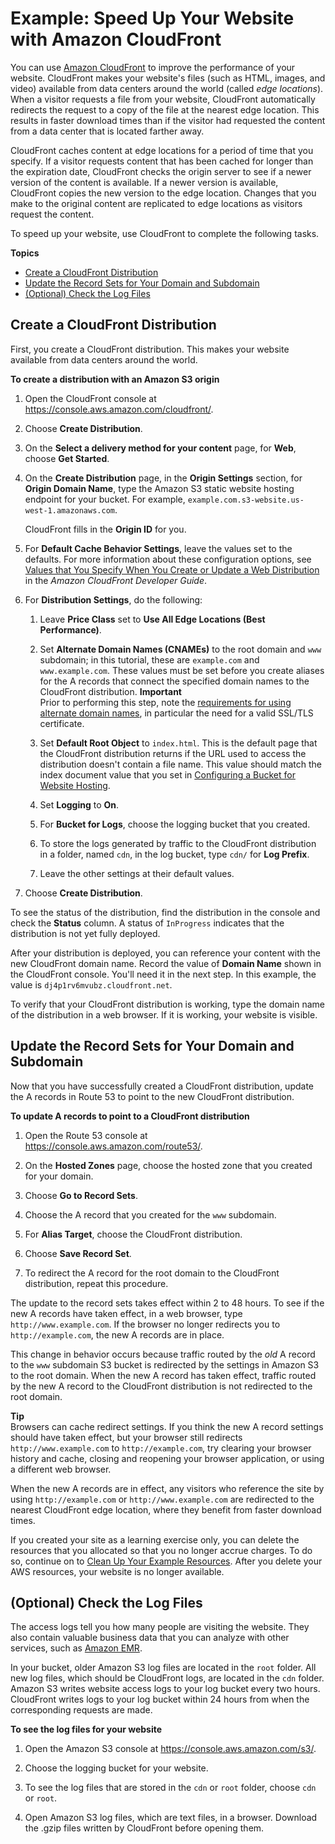 # Example: Speed Up Your Website with Amazon CloudFront<a name="website-hosting-cloudfront-walkthrough"></a>

You can use [Amazon CloudFront](http://aws.amazon.com/cloudfront) to improve the performance of your website\. CloudFront makes your website's files \(such as HTML, images, and video\) available from data centers around the world \(called *edge locations*\)\. When a visitor requests a file from your website, CloudFront automatically redirects the request to a copy of the file at the nearest edge location\. This results in faster download times than if the visitor had requested the content from a data center that is located farther away\.

CloudFront caches content at edge locations for a period of time that you specify\. If a visitor requests content that has been cached for longer than the expiration date, CloudFront checks the origin server to see if a newer version of the content is available\. If a newer version is available, CloudFront copies the new version to the edge location\. Changes that you make to the original content are replicated to edge locations as visitors request the content\.

To speed up your website, use CloudFront to complete the following tasks\.

**Topics**
+ [Create a CloudFront Distribution](#create-distribution)
+ [Update the Record Sets for Your Domain and Subdomain](#update-record-sets)
+ [\(Optional\) Check the Log Files](#check-log-files)

## Create a CloudFront Distribution<a name="create-distribution"></a>

First, you create a CloudFront distribution\. This makes your website available from data centers around the world\.

**To create a distribution with an Amazon S3 origin**

1. Open the CloudFront console at [ https://console\.aws\.amazon\.com/cloudfront/](https://console.aws.amazon.com/cloudfront/)\.

1. Choose **Create Distribution**\.

1. On the **Select a delivery method for your content** page, for **Web**, choose **Get Started**\.

1. On the **Create Distribution** page, in the **Origin Settings** section, for **Origin Domain Name**, type the Amazon S3 static website hosting endpoint for your bucket\. For example, `example.com.s3-website.us-west-1.amazonaws.com`\.

   CloudFront fills in the **Origin ID** for you\.

1. For **Default Cache Behavior Settings**, leave the values set to the defaults\. For more information about these configuration options, see [Values that You Specify When You Create or Update a Web Distribution](https://docs.aws.amazon.com/AmazonCloudFront/latest/DeveloperGuide/WorkingWithDownloadDistributions.html#DownloadDistValuesYouSpecify) in the *Amazon CloudFront Developer Guide*\.

1. For **Distribution Settings**, do the following:

   1. Leave **Price Class** set to **Use All Edge Locations \(Best Performance\)**\.

   1. Set **Alternate Domain Names \(CNAMEs\)** to the root domain and `www` subdomain; in this tutorial, these are `example.com` and `www.example.com`\. These values must be set before you create aliases for the A records that connect the specified domain names to the CloudFront distribution\.
**Important**  
Prior to performing this step, note the [requirements for using alternate domain names](https://docs.aws.amazon.com/AmazonCloudFront/latest/DeveloperGuide/CNAMEs.html#alternate-domain-names-requirements), in particular the need for a valid SSL/TLS certificate\. 

   1. Set **Default Root Object** to `index.html`\. This is the default page that the CloudFront distribution returns if the URL used to access the distribution doesn't contain a file name\. This value should match the index document value that you set in [Configuring a Bucket for Website Hosting](HowDoIWebsiteConfiguration.md)\.

   1. Set **Logging** to **On**\.

   1. For **Bucket for Logs**, choose the logging bucket that you created\.

   1. To store the logs generated by traffic to the CloudFront distribution in a folder, named `cdn`, in the log bucket, type `cdn/` for **Log Prefix**\.

   1. Leave the other settings at their default values\.

1. Choose **Create Distribution**\.

To see the status of the distribution, find the distribution in the console and check the **Status** column\. A status of `InProgress` indicates that the distribution is not yet fully deployed\.

After your distribution is deployed, you can reference your content with the new CloudFront domain name\. Record the value of **Domain Name** shown in the CloudFront console\. You'll need it in the next step\. In this example, the value is `dj4p1rv6mvubz.cloudfront.net`\. 

To verify that your CloudFront distribution is working, type the domain name of the distribution in a web browser\. If it is working, your website is visible\. 

## Update the Record Sets for Your Domain and Subdomain<a name="update-record-sets"></a>

Now that you have successfully created a CloudFront distribution, update the A records in Route 53 to point to the new CloudFront distribution\.

**To update A records to point to a CloudFront distribution**

1. Open the Route 53 console at [https://console\.aws\.amazon\.com/route53/](https://console.aws.amazon.com/route53/)\.

1. On the **Hosted Zones** page, choose the hosted zone that you created for your domain\.

1. Choose **Go to Record Sets**\.

1. Choose the A record that you created for the `www` subdomain\.

1. For **Alias Target**, choose the CloudFront distribution\.

1. Choose **Save Record Set**\.

1. To redirect the A record for the root domain to the CloudFront distribution, repeat this procedure\.

The update to the record sets takes effect within 2 to 48 hours\. To see if the new A records have taken effect, in a web browser, type `http://www.example.com`\. If the browser no longer redirects you to `http://example.com`, the new A records are in place\. 

This change in behavior occurs because traffic routed by the *old* A record to the `www` subdomain S3 bucket is redirected by the settings in Amazon S3 to the root domain\. When the new A record has taken effect, traffic routed by the new A record to the CloudFront distribution is not redirected to the root domain\. 

**Tip**  
Browsers can cache redirect settings\. If you think the new A record settings should have taken effect, but your browser still redirects `http://www.example.com` to `http://example.com`, try clearing your browser history and cache, closing and reopening your browser application, or using a different web browser\. 

When the new A records are in effect, any visitors who reference the site by using `http://example.com` or `http://www.example.com` are redirected to the nearest CloudFront edge location, where they benefit from faster download times\.

If you created your site as a learning exercise only, you can delete the resources that you allocated so that you no longer accrue charges\. To do so, continue on to [Clean Up Your Example Resources](getting-started-cleanup.md)\. After you delete your AWS resources, your website is no longer available\.

## \(Optional\) Check the Log Files<a name="check-log-files"></a>

The access logs tell you how many people are visiting the website\. They also contain valuable business data that you can analyze with other services, such as [Amazon EMR](https://docs.aws.amazon.com/emr/latest/DeveloperGuide/)\. 

In your bucket, older Amazon S3 log files are located in the `root` folder\. All new log files, which should be CloudFront logs, are located in the `cdn` folder\. Amazon S3 writes website access logs to your log bucket every two hours\. CloudFront writes logs to your log bucket within 24 hours from when the corresponding requests are made\.

**To see the log files for your website**

1. Open the Amazon S3 console at [https://console\.aws\.amazon\.com/s3/](https://console.aws.amazon.com/s3/)\.

1. Choose the logging bucket for your website\.

1. To see the log files that are stored in the `cdn` or `root` folder, choose `cdn` or `root`\.

1. Open Amazon S3 log files, which are text files, in a browser\. Download the \.gzip files written by CloudFront before opening them\.